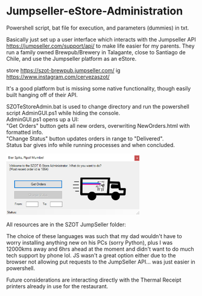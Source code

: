 # Jumpseller-eStore-Administration

Powershell script, bat file for execution, and parameters (dummies) in txt.

Basically just set up a user interface which interacts with the Jumpseller API https://jumpseller.com/support/api/ to make life easier for my parents.
They run a family owned Brewpub/Brewery in Talagante, close to Santiago de Chile, and use the Jumpseller platform as an eStore.

store https://szot-brewpub.jumpseller.com/ ig https://www.instagram.com/cervezaszot/

It's a good platform but is missing some native functionality, though easily built hanging off of their API. 

SZOTeStoreAdmin.bat is used to change directory and run the powershell script AdminGUI.ps1 while hiding the console.<br> 
AdminGUI.ps1 opens up a UI:<br>
  "Get Orders" button gets all new orders, overwriting NewOrders.html with formatted info.<br>
  "Change Status" button updates orders in range to "Delivered".<br>
  Status bar gives info while running processes and when concluded.

<img src="SZOT-jumpsellerAPI.png" width="70%" height="70%">

All resources are in the SZOT JumpSeller folder:

The choice of these languages was such that my dad wouldn't have to worry installing anything new on his PCs (sorry Python), plus I was 12000kms away and 6hrs ahead at the moment and didn't want to do much tech support by phone lol.
JS wasn't a great option either due to the browser not allowing put requests to the JumpSeller API... was just easier in powershell.

Future considerations are interacting directly with the Thermal Receipt printers already in use for the restaurant.
